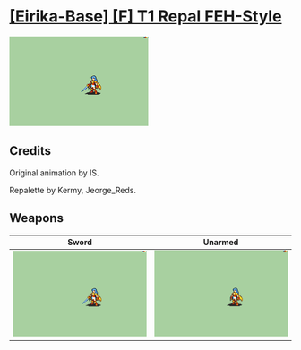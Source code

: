 # [\[Eirika-Base\] \[F\] T1 Repal FEH-Style](./)

<img src="./1.%20Sword/Sword_000.png" alt="[Eirika-Base] [F] T1 Repal FEH-Style standing" />

## Credits

Original animation by IS.

Repalette by Kermy, Jeorge_Reds.

## Weapons


|Sword |Unarmed |
|  :---: | :---: |
| <img alt="Sword animation" src="./1.%20Sword/Sword.gif" /> | <img alt="Unarmed animation" src="./8.%20Unarmed/Unarmed.gif" /> |
